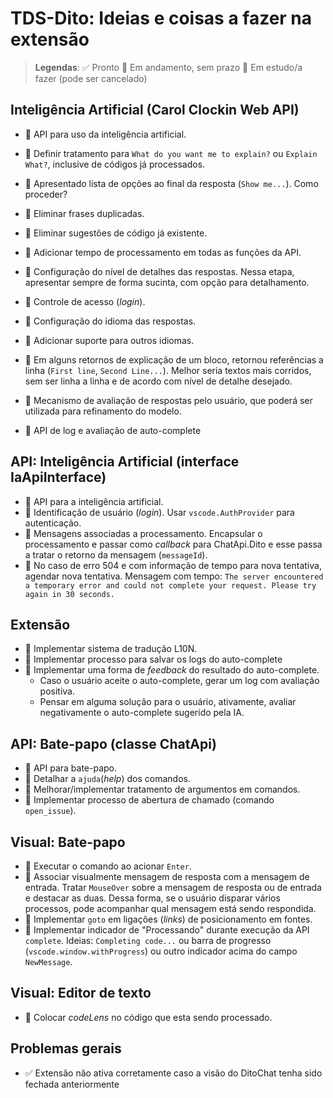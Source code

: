 # TDS-Dito: Ideias e coisas a fazer na extensão

> **Legendas**:
> :white_check_mark: Pronto
> :walking: Em andamento, sem prazo
> :white_square_button: Em estudo/a fazer (pode ser cancelado)

## Inteligência Artificial (Carol Clockin Web API)

- :walking: API para uso da inteligência artificial.
- :white_square_button: Definir tratamento para `What do you want me to explain?` ou `Explain What?`, inclusive de códigos já processados.
- :white_square_button: Apresentado lista de opções ao final da resposta (`Show me...`). Como proceder?
- :white_square_button: Eliminar frases duplicadas.
- :white_square_button: Eliminar sugestões de código já existente.
- :white_square_button: Adicionar tempo de processamento em todas as funções da API.
- :white_square_button: Configuração do nível de detalhes das respostas.
  Nessa etapa, apresentar sempre de forma sucinta, com opção para detalhamento.

- :white_square_button: Controle de acesso (_login_).
- :white_square_button: Configuração do idioma das respostas.
- :white_square_button: Adicionar suporte para outros idiomas.
- :white_square_button: Em alguns retornos de explicação de um bloco, retornou referências a linha (`First line`, `Second Line...`). Melhor seria textos mais corridos, sem ser linha a linha e de acordo com nível de detalhe desejado.

- :white_square_button: Mecanismo de avaliação de respostas pelo usuário, que poderá ser utilizada para refinamento do modelo.
- :white_square_button: API de log e avaliação de auto-complete

## API: Inteligência Artificial (interface IaApiInterface)

- :walking: API para a inteligência artificial.
- :white_square_button: Identificação de usuário (_login_).
  Usar `vscode.AuthProvider` para autenticação.
- :white_square_button: Mensagens associadas a processamento.
  Encapsular o processamento e passar como _callback_ para ChatApi.Dito e esse passa a tratar o retorno da mensagem (`messageId`).
- :white_square_button: No caso de erro 504 e com informação de tempo para nova tentativa, agendar nova tentativa.
  Mensagem com tempo: ``The server encountered a temporary error and could not complete your request. Please try again in 30 seconds.``

## Extensão

- :white_square_button: Implementar sistema de tradução L10N.
- :white_square_button: Implementar processo para salvar os logs do auto-complete
- :walking: Implementar uma forma de _feedback_ do resultado do auto-complete.
  - Caso o usuário aceite o auto-complete, gerar um log com avaliação positiva.
  - Pensar em alguma solução para o usuário, ativamente, avaliar negativamente o auto-complete sugerido pela IA.

## API: Bate-papo (classe ChatApi)

- :walking: API para bate-papo.
- :white_square_button: Detalhar a `ajuda`(_help_) dos comandos.
- :white_square_button: Melhorar/implementar tratamento de argumentos em comandos.
- :white_square_button: Implementar processo de abertura de chamado (comando `open_issue`).

## Visual: Bate-papo

- :white_square_button: Executar o comando ao acionar `Enter`.
- :white_square_button: Associar visualmente mensagem de resposta com a mensagem de entrada.
  Tratar `MouseOver` sobre a mensagem de resposta ou de entrada e destacar as duas. Dessa forma, se o usuário disparar vários processos, pode acompanhar qual mensagem está sendo respondida.
- :white_square_button: Implementar `goto` em ligações (_links_) de posicionamento em fontes.
- :white_square_button: Implementar indicador de "Processando" durante execução da API `complete`.
  Ideias: `Completing code...` ou barra de progresso (`vscode.window.withProgress`) ou outro indicador acima do campo `NewMessage`.

## Visual: Editor de texto

- :white_square_button: Colocar _codeLens_ no código que esta sendo processado.

## Problemas gerais

- :white_check_mark: Extensão não ativa corretamente caso a visão do DitoChat tenha sido fechada anteriormente

